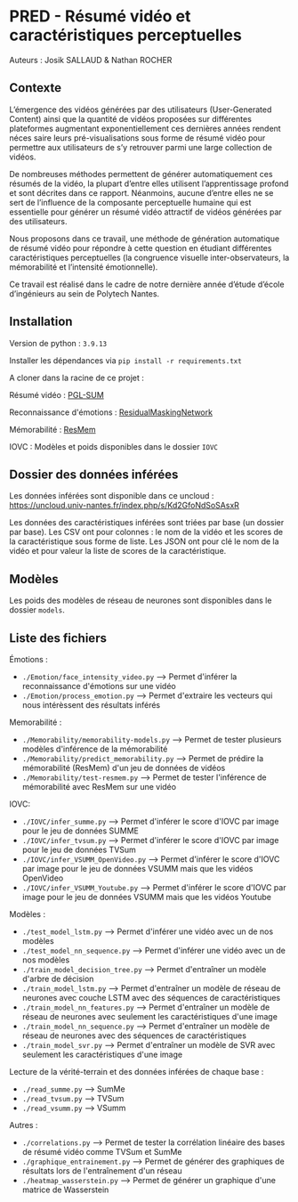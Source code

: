 # PRED - Résumé vidéo et caractéristiques perceptuelles
Auteurs : Josik SALLAUD & Nathan ROCHER

## Contexte

L’émergence des vidéos générées par des utilisateurs (User-Generated Content) ainsi que la quantité de vidéos proposées sur différentes plateformes augmentant exponentiellement ces dernières années rendent néces saire leurs pré-visualisations sous forme de résumé vidéo pour permettre aux utilisateurs de s’y retrouver parmi une large collection de vidéos.

De nombreuses méthodes permettent de générer automatiquement ces résumés de la vidéo, la plupart d’entre elles utilisent l’apprentissage profond et sont décrites dans ce rapport. Néanmoins, aucune d’entre elles ne se sert de l’influence de la composante perceptuelle humaine qui est essentielle pour générer un résumé vidéo attractif de vidéos générées par des utilisateurs.

Nous proposons dans ce travail, une méthode de génération automatique de résumé vidéo pour répondre à cette question en étudiant différentes caractéristiques perceptuelles (la congruence visuelle inter-observateurs, la mémorabilité et l’intensité émotionnelle).

Ce travail est réalisé dans le cadre de notre dernière année d’étude d’école d’ingénieurs au sein de Polytech Nantes.

## Installation

Version de python : `3.9.13`

Installer les dépendances via `pip install -r requirements.txt`

A cloner dans la racine de ce projet :

Résumé vidéo : [PGL-SUM](https://github.com/e-apostolidis/PGL-SUM)

Reconnaissance d'émotions : [ResidualMaskingNetwork](https://github.com/phamquiluan/ResidualMaskingNetwork)

Mémorabilité : [ResMem](https://github.com/Brain-Bridge-Lab/resmem)

IOVC : Modèles et poids disponibles dans le dossier `IOVC`


## Dossier des données inférées

Les données inférées sont disponible dans ce uncloud : https://uncloud.univ-nantes.fr/index.php/s/Kd2GfoNdSoSAsxR

Les données des caractéristiques inférées sont triées par base (un dossier par base).
Les CSV ont pour colonnes : le nom de la vidéo et les scores de la caractéristique sous forme de liste.
Les JSON ont pour clé le nom de la vidéo et pour valeur la liste de scores de la caractéristique.

## Modèles
Les poids des modèles de réseau de neurones sont disponibles dans le dossier `models`.

## Liste des fichiers

Émotions : 
- `./Emotion/face_intensity_video.py` --> Permet d'inférer la reconnaissance d'émotions sur une vidéo
- `./Emotion/process_emotion.py` --> Permet d'extraire les vecteurs qui nous intérèssent des résultats inférés

Memorabilité :
- `./Memorability/memorability-models.py` --> Permet de tester plusieurs modèles d'inférence de la mémorabilité
- `./Memorability/predict_memorability.py` --> Permet de prédire la mémorabilité (ResMem) d'un jeu de données de vidéos
- `./Memorability/test-resmem.py` --> Permet de tester l'inférence de mémorabilité avec ResMem sur une vidéo

IOVC:
- `./IOVC/infer_summe.py` --> Permet d'inférer le score d'IOVC par image pour le jeu de données SUMME
- `./IOVC/infer_tvsum.py` --> Permet d'inférer le score d'IOVC par image pour le jeu de données TVSum
- `./IOVC/infer_VSUMM_OpenVideo.py` --> Permet d'inférer le score d'IOVC par image pour le jeu de données VSUMM mais que les vidéos OpenVideo
- `./IOVC/infer_VSUMM_Youtube.py` --> Permet d'inférer le score d'IOVC par image pour le jeu de données VSUMM mais que les vidéos Youtube

Modèles : 
- `./test_model_lstm.py` --> Permet d'inférer une vidéo avec un de nos modèles
- `./test_model_nn_sequence.py` --> Permet d'inférer une vidéo avec un de nos modèles
- `./train_model_decision_tree.py` --> Permet d'entraîner un modèle d'arbre de décision
- `./train_model_lstm.py` --> Permet d'entraîner un modèle de réseau de neurones avec couche LSTM avec des séquences de caractéristiques
- `./train_model_nn_features.py` --> Permet d'entraîner un modèle de réseau de neurones avec seulement les caractéristiques d'une image
- `./train_model_nn_sequence.py` --> Permet d'entraîner un modèle de réseau de neurones avec des séquences de caractéristiques
- `./train_model_svr.py` --> Permet d'entraîner un modèle de SVR avec seulement les caractéristiques d'une image


Lecture de la vérité-terrain et des données inférées de chaque base :
- `./read_summe.py` --> SumMe
- `./read_tvsum.py` --> TVSum
- `./read_vsumm.py` --> VSumm

Autres :
- `./correlations.py` --> Permet de tester la corrélation linéaire des bases de résumé vidéo comme TVSum et SumMe
- `./graphique_entrainement.py` --> Permet de générer des graphiques de résultats lors de l'entraînement d'un réseau
- `./heatmap_wasserstein.py` --> Permet de générer un graphique d'une matrice de Wasserstein